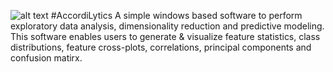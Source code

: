 ![alt text](https://github.com/shashanksharad/AccordiLytics/blob/master/Icon(1).png) 
#AccordiLytics
A simple windows based software to perform exploratory data analysis, dimensionality reduction and predictive modeling. This software enables users to generate &amp; visualize feature statistics, class distributions, feature cross-plots, correlations, principal components and confusion matirx.
